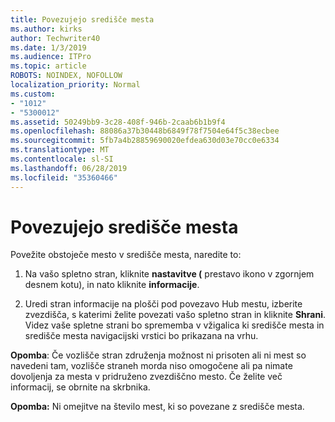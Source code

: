 ```yaml
---
title: Povezujejo središče mesta
ms.author: kirks
author: Techwriter40
ms.date: 1/3/2019
ms.audience: ITPro
ms.topic: article
ROBOTS: NOINDEX, NOFOLLOW
localization_priority: Normal
ms.custom:
- "1012"
- "5300012"
ms.assetid: 50249bb9-3c28-408f-946b-2caab6b1b9f4
ms.openlocfilehash: 88086a37b30448b6849f78f7504e64f5c38ecbee
ms.sourcegitcommit: 5fb7a4b28859690020efdea630d03e70cc0e6334
ms.translationtype: MT
ms.contentlocale: sl-SI
ms.lasthandoff: 06/28/2019
ms.locfileid: "35360466"
---
```

# <a name="associate-a-hub-site"></a>Povezujejo središče mesta

Povežite obstoječe mesto v središče mesta, naredite to:
  
1. Na vašo spletno stran, kliknite **nastavitve (** prestavo ikono v zgornjem desnem kotu), in nato kliknite **informacije**.

2. Uredi stran informacije na plošči pod povezavo Hub mestu, izberite zvezdišča, s katerimi želite povezati vašo spletno stran in kliknite **Shrani**. Videz vaše spletne strani bo sprememba v vžigalica ki središče mesta in središče mesta navigacijski vrstici bo prikazana na vrhu.

 **Opomba**: Če vozlišče stran združenja možnost ni prisoten ali ni mest so navedeni tam, vozlišče straneh morda niso omogočene ali pa nimate dovoljenja za mesta v pridruženo zvezdiščno mesto. Če želite več informacij, se obrnite na skrbnika.
  
 **Opomba:** Ni omejitve na število mest, ki so povezane z središče mesta.
  